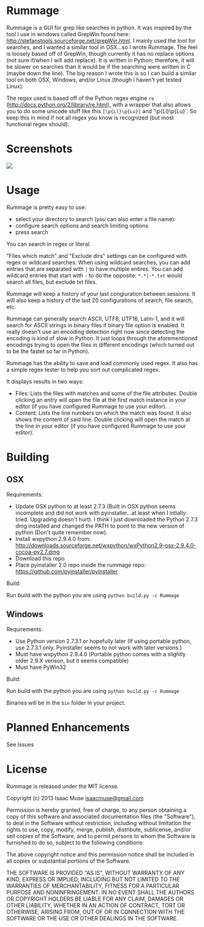 Rummage
=======

Rummage is a GUI for grep like searches in python.  It was inspired by the tool I use in windows called GrepWin found here: http://stefanstools.sourceforge.net/grepWin.html.  I mainly used the tool for searches, and I wanted a similar tool in OSX...so I wrote Rummage.  The feel is loosely based off of GrepWin, though currently it has no replace options (not sure if/when I will add replace).  It is written in Python; therefore, it will be slower on searches than it would be if the searching were written in C (maybe down the line).  The big reason I wrote this is so I can build a similar tool on both OSX, Windows, and/or Linux (though I haven't yet tested Linux).

The regex used is based off of the Python regex engine `re` (http://docs.python.org/2/library/re.html), with a wrapper that also allows you to do some unicode stuff like this `[\p{Ll}\p{Lu}]` and '\p{Ll}\p{Lu}`.  So keep this in mind if not all regex you know is recognized (but most functional regex should).

Screenshots
=======

<img src="http://dl.dropboxusercontent.com/u/342698/Rummage/rummage_osx.png" border="0">

Usage
=======

Rummage is pretty easy to use:

- select your directory to search (you can also enter a file name):
- configure search options and search limiting options
- press search

You can search in regex or literal.

"Files which match" and "Exclude dirs" settings can be configured with regex or wildcard searches. When using wildcard searches, you can add entries that are separated with `|` to have multiple entires. You can add wildcard entries that start with `-` to do the opposite: `*.*|-*.txt` would search all files, but exclude txt files.

Rummage will keep a history of your last congiuration between sessions.  It will also keep a history of the last 20 configurations of search, file search, etc.

Rummage can generally search ASCII, UTF8, UTF16, Latin-1, and it will search for ASCII strings in binary files if binary file option is enabled.  It really doesn't use an encoding detection right now since detecting the encoding is kind of slow in Python.  It just loops through the aforementioned encodings trying to open the files in different encodings (which turned out to be the fastet so far in Python).

Rummage has the ability to save and load commonly used regex.  It also has a simple regex tester to help you sort out complicated regex.

It displays results in two ways:

- Files: Lists the files with matches and some of the file attributes.  Double clicking an entry will open the file at the first match instance in your editor (if you have configured Rummage to use your editor).
- Content: Lists the line numbers on which the match was found.  It also shows the content of said line.  Double clicking will open the match at the line in your editor (if you have configured Rummage to use your editor).


Building
=======

## OSX
Requirements:

- Update OSX python to at least 2.7.3 (Built in OSX python seems incomplete and did not work with pyinstaller...at least when I intially tried.  Upgrading doesn't hurt).  I think I just downloaded the Python 2.7.3 dmg installed and changed the PATH to point to the new version of python (Don't quite remember now).
- Install wxpython 2.9.4.0 from: http://downloads.sourceforge.net/wxpython/wxPython2.9-osx-2.9.4.0-cocoa-py2.7.dmg
- Download this repo
- Place pyinstaller 2.0 repo inside the rummage repo: https://github.com/pyinstaller/pyinstaller

Build:

Run build with the python you are using `python build.py -c Rummage`

## Windows
Requirements:

- Use Python version 2.7.3.1 or hopefully later (If using portable python, use 2.7.3.1 only.  Pyinstaller seems to not work with later versions.)
- Must have wxpython 2.9.4.0 (Portable python comes with a slightly older 2.9.X verison, but it seems compatible)
- Must have PyWin32

Build:

Run build with the python you are using `python build.py -c Rummage`

Binaries will be in the `bin` folder in your project.

Planned Enhancements
=======

See Issues

License
=======

Rummage is released under the MIT license.

Copyright (c) 2013 Isaac Muse <isaacmuse@gmail.com>

Permission is hereby granted, free of charge, to any person obtaining a copy of this software and associated documentation files (the "Software"), to deal in the Software without restriction, including without limitation the rights to use, copy, modify, merge, publish, distribute, sublicense, and/or sell copies of the Software, and to permit persons to whom the Software is furnished to do so, subject to the following conditions:

The above copyright notice and this permission notice shall be included in all copies or substantial portions of the Software.

THE SOFTWARE IS PROVIDED "AS IS", WITHOUT WARRANTY OF ANY KIND, EXPRESS OR IMPLIED, INCLUDING BUT NOT LIMITED TO THE WARRANTIES OF MERCHANTABILITY, FITNESS FOR A PARTICULAR PURPOSE AND NONINFRINGEMENT. IN NO EVENT SHALL THE AUTHORS OR COPYRIGHT HOLDERS BE LIABLE FOR ANY CLAIM, DAMAGES OR OTHER LIABILITY, WHETHER IN AN ACTION OF CONTRACT, TORT OR OTHERWISE, ARISING FROM, OUT OF OR IN CONNECTION WITH THE SOFTWARE OR THE USE OR OTHER DEALINGS IN THE SOFTWARE.
